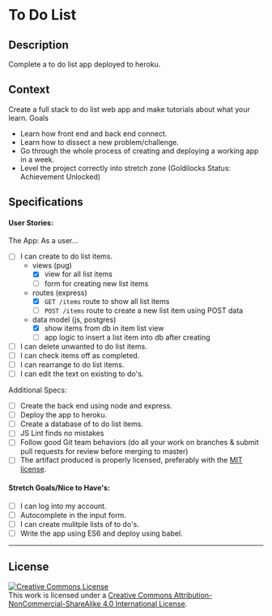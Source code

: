 # To Do List
## Description

Complete a to do list app deployed to heroku.
## Context

Create a full stack to do list web app and make tutorials about what your learn.
Goals
- Learn how front end and back end connect.
- Learn how to dissect a new problem/challenge.
- Go through the whole process of creating and deploying a working app in a week.
- Level the project correctly into stretch zone (Goldilocks Status: Achievement Unlocked)
## Specifications
#### User Stories:

The App: As a user...
- [ ] I can create to do list items.
  - views (pug)
    - [x] view for all list items
    - [ ] form for creating new list items
  - routes (express)
    - [x] `GET /items` route to show all list items
    - [ ] `POST /items` route to create a new list item using POST data
  - data model (js, postgres)
    - [x] show items from db in item list view
    - [ ] app logic to insert a list item into db after creating
- [ ] I can delete unwanted to do list items.
- [ ] I can check items off as completed.
- [ ] I can rearrange to do list items.
- [ ] I can edit the text on existing to do's.

Additional Specs:
- [ ] Create the back end using node and express.
- [ ] Deploy the app to heroku.
- [ ] Create a database of to do list items.
- [ ] JS Lint finds no mistakes
- [ ] Follow good Git team behaviors (do all your work on branches & submit pull requests for review before merging to master)
- [ ] The artifact produced is properly licensed, preferably with the [MIT license](https://opensource.org/licenses/MIT).

#### Stretch Goals/Nice to Have's:
- [ ] I can log into my account.
- [ ] Autocomplete in the input form.
- [ ] I can create mulitple lists of to do's.
- [ ] Write the app using ES6 and deploy using babel.

---
## License

<!-- LICENSE -->

<a rel="license" href="http://creativecommons.org/licenses/by-nc-sa/4.0/"><img alt="Creative Commons License" style="border-width:0" src="https://i.creativecommons.org/l/by-nc-sa/4.0/80x15.png" /></a>
<br />This work is licensed under a <a rel="license" href="http://creativecommons.org/licenses/by-nc-sa/4.0/">Creative Commons Attribution-NonCommercial-ShareAlike 4.0 International License</a>.
